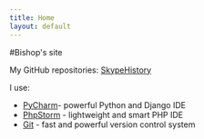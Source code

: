```yaml
---
title: Home
layout: default
---
```



#Bishop's site

My GitHub repositories:
[SkypeHistory](https://github.com/Bishop/SkypeHistory)

I use:
+ [PyCharm](http://www.jetbrains.com/pycharm/)- powerful Python and Django IDE
+ [PhpStorm](http://www.jetbrains.com/phpstorm/) - lightweight and smart PHP IDE
+ [Git](http://www.git-scm.com) - fast and powerful version control system